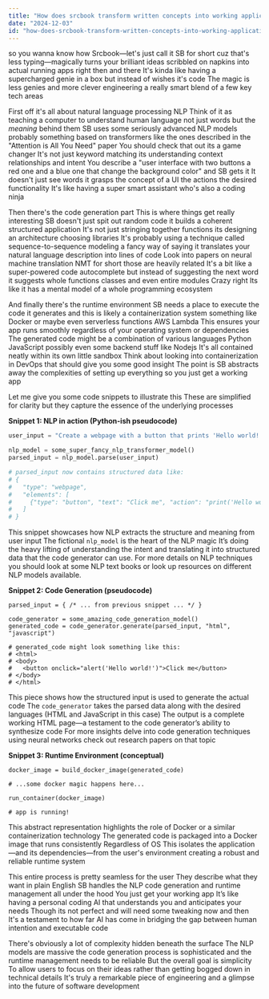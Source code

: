 ```yaml
---
title: "How does srcbook transform written concepts into working applications instantly?"
date: "2024-12-03"
id: "how-does-srcbook-transform-written-concepts-into-working-applications-instantly"
---
```


 so you wanna know how Srcbook—let's just call it SB for short cuz that's less typing—magically turns your brilliant ideas scribbled on napkins into actual running apps right then and there  It's kinda like having a supercharged genie in a box but instead of wishes it's code  The magic is less genies and more clever engineering a really smart blend of a few key tech areas

First off it's all about natural language processing NLP  Think of it as teaching a computer to understand human language not just words but the *meaning* behind them  SB uses some seriously advanced NLP models probably something based on transformers like the ones described in the "Attention is All You Need" paper  You should check that out its a game changer  It's not just keyword matching its understanding context relationships and intent  You describe a "user interface with two buttons a red one and a blue one that change the background color" and SB gets it  It doesn't just see words it grasps the concept of a UI the actions the desired functionality  It's like having a super smart assistant who's also a coding ninja

Then there's the code generation part  This is where things get really interesting  SB doesn't just spit out random code it builds a coherent structured application  It's not just stringing together functions its designing an architecture choosing libraries  It's probably using a technique called sequence-to-sequence modeling a fancy way of saying it translates your natural language description into lines of code  Look into papers on neural machine translation  NMT for short those are heavily related  It's a bit like a super-powered code autocomplete but instead of suggesting the next word it suggests whole functions classes and even entire modules  Crazy right  Its like it has a mental model of a whole programming ecosystem

And finally there's the runtime environment  SB needs a place to execute the code it generates and this is likely a containerization system something like Docker or maybe even serverless functions AWS Lambda  This ensures your app runs smoothly regardless of your operating system or dependencies  The generated code might be a combination of various languages Python JavaScript possibly even some backend stuff like Nodejs  It's all contained neatly within its own little sandbox  Think about looking into containerization in DevOps that should give you some good insight  The point is SB abstracts away the complexities of setting up everything so you just get a working app

Let me give you some code snippets to illustrate this  These are simplified for clarity but they capture the essence of the underlying processes

**Snippet 1: NLP in action (Python-ish pseudocode)**

```python
user_input = "Create a webpage with a button that prints 'Hello world!'"

nlp_model = some_super_fancy_nlp_transformer_model()
parsed_input = nlp_model.parse(user_input)

# parsed_input now contains structured data like:
# {
#   "type": "webpage",
#   "elements": [
#     {"type": "button", "text": "Click me", "action": "print('Hello world!')"}
#   ]
# }
```

This snippet showcases how NLP extracts the structure and meaning from user input  The fictional `nlp_model` is the heart of the NLP magic  It’s doing the heavy lifting of understanding the intent and translating it into structured data that the code generator can use.  For more details on NLP techniques you should look at some NLP text books or look up resources on different NLP models available.

**Snippet 2: Code Generation (pseudocode)**

```
parsed_input = { /* ... from previous snippet ... */ }

code_generator = some_amazing_code_generation_model()
generated_code = code_generator.generate(parsed_input, "html", "javascript")

# generated_code might look something like this:
# <html>
# <body>
#   <button onclick="alert('Hello world!')">Click me</button>
# </body>
# </html>
```

This piece shows how the structured input is used to generate the actual code  The `code_generator` takes the parsed data along with the desired languages (HTML and JavaScript in this case)  The output is a complete working HTML page—a testament to the code generator’s ability to synthesize code  For more insights delve into code generation techniques using neural networks check out research papers on that topic

**Snippet 3: Runtime Environment (conceptual)**

```
docker_image = build_docker_image(generated_code)

# ...some docker magic happens here...

run_container(docker_image)

# app is running!
```

This abstract representation highlights the role of Docker or a similar containerization technology  The generated code is packaged into a Docker image that runs consistently  Regardless of OS  This isolates the application—and its dependencies—from the user's environment creating a robust and reliable runtime system


This entire process is pretty seamless for the user  They describe what they want in plain English  SB handles the NLP code generation and runtime management all under the hood  You just get your working app  It’s like having a personal coding AI that understands you and anticipates your needs  Though its not perfect and will need some tweaking now and then  It's a testament to how far AI has come in bridging the gap between human intention and executable code  

There's obviously a lot of complexity hidden beneath the surface  The NLP models are massive the code generation process is sophisticated and the runtime management needs to be reliable  But the overall goal is simplicity  To allow users to focus on their ideas rather than getting bogged down in technical details  It's truly a remarkable piece of engineering and a glimpse into the future of software development
